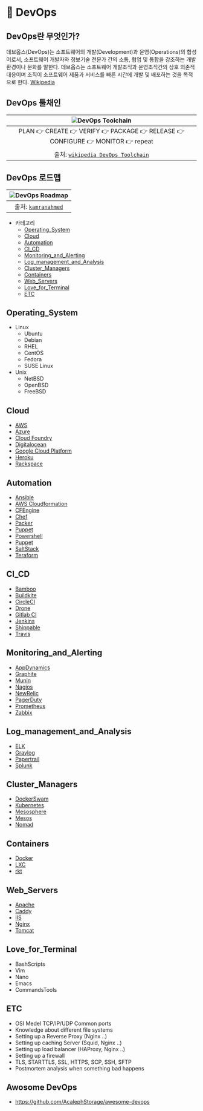 🔧 DevOps
===============

DevOps란 무엇인가?
-------------
데브옵스(DevOps)는 소프트웨어의 개발(Development)과 운영(Operations)의 합성어로서, 소프트웨어 개발자와 정보기술 전문가 간의 소통, 협업 및 통합을 강조하는 개발 환경이나 문화를 말한다. 데브옵스는 소프트웨어 개발조직과 운영조직간의 상호 의존적 대응이며 조직이 소프트웨어 제품과 서비스를 빠른 시간에 개발 및 배포하는 것을 목적으로 한다. [Wikipedia](https://ko.wikipedia.org/wiki/%EB%8D%B0%EB%B8%8C%EC%98%B5%EC%8A%A4)

DevOps 툴채인
----------
| ![DevOps Toolchain](https://upload.wikimedia.org/wikipedia/commons/0/05/Devops-toolchain.svg) |
| :----:                                                                                                        |
| PLAN 👉 CREATE 👉 VERIFY 👉 PACKAGE 👉 RELEASE 👉 CONFIGURE 👉 MONITOR 👉 repeat |
| 출처: [`wikipedia DevOps Toolchain`](https://en.wikipedia.org/wiki/DevOps_toolchain) |


DevOps 로드맵
----------
| ![DevOps Roadmap](https://i.imgur.com/pyg9mH1.png) |
| :----:                                                             |
| 출처: [`kamranahmed`](http://kamranahmed.info)                     |

-	카테고리
	- 	[Operating_System](#operating_system)
	- 	[Cloud](#cloud)
	- 	[Automation](#automation)
	- 	[CI_CD](#ci_cd)
	- 	[Monitoring_and_Alerting](#monitoring_and_alerting)
	- 	[Log_management_and_Analysis](#log_management_and_analysis)
	- 	[Cluster_Managers](#cluster_managers)
	- 	[Containers](#containers)
	- 	[Web_Servers](#web_servers)
	- 	[Love_for_Terminal](#love_for_terminal)
	- 	[ETC](#etc)

Operating_System
----------------
-	Linux
	-	Ubuntu
	-	Debian
	-	RHEL
	-	CentOS
	- 	Fedora
	- 	SUSE Linux
-	Unix
	- 	NetBSD
	- 	OpenBSD
	- 	FreeBSD

Cloud
-----
-	[AWS](#aws)
-	[Azure](https://azure.microsoft.com/ko-kr/)
-	[Cloud Foundry](https://www.cloudfoundry.org/)
-	[Digitalocean](https://www.digitalocean.com/)
-	[Google Cloud Platform](https://cloud.google.com/?hl=ko)
-	[Heroku](https://www.heroku.com/)
-	[Rackspace](https://www.rackspace.com/cloud)

Automation
----------
- 	[Ansible](http://www.ansible.com/)
-	[AWS Cloudformation](https://aws.amazon.com/ko/cloudformation/)
-	[CFEngine](https://cfengine.com/)
-	[Chef](https://www.chef.io/)
-	[Packer](https://www.packer.io/)
-	[Puppet](https://puppet.com/)
-	[Powershell](https://docs.microsoft.com/en-us/powershell/)
-	[Puppet](https://puppetlabs.com/)
-	[SaltStack](https://saltstack.com/)
-	[Teraform](https://www.terraform.io/)

CI_CD
-----
-	[Bamboo](https://ko.atlassian.com/software/bamboo)
-	[Buildkite](https://buildkite.com/)
-	[CircleCI](https://circleci.com/)
-	[Drone](https://github.com/drone)
-	[Gitlab CI](https://about.gitlab.com/)
- 	[Jenkins](https://jenkins-ci.org/)
-	[Shippable](https://app.shippable.com/)
-	[Travis](https://travis-ci.org/)

Monitoring_and_Alerting
-----------------------
-	[AppDynamics](https://www.appdynamics.com/)
-	[Graphite](https://graphiteapp.org/)
-	[Munin](http://munin-monitoring.org/)
-	[Nagios](https://www.nagios.org/)
-	[NewRelic](https://newrelic.com/)
-	[PagerDuty](https://www.pagerduty.com/)
-	[Prometheus](https://prometheus.io/)
-	[Zabbix](https://www.zabbix.com/)

Log_management_and_Analysis
---------------------------
-	[ELK](https://www.elastic.co/kr/elk-stack)
-	[Graylog](https://www.graylog.org/)
-	[Papertrail](https://papertrailapp.com/)
-	[Splunk](https://www.splunk.com/ko_kr)

Cluster_Managers
----------------
-	[DockerSwam](https://docs.docker.com/engine/swarm/)
-	[Kubernetes](https://kubernetes.io/)
-	[Mesosphere](https://mesosphere.com/)
-	[Mesos](http://mesos.apache.org/)
-	[Nomad](https://www.nomadproject.io/)

Containers
----------
-	[Docker](https://www.docker.com/)
-	[LXC](https://linuxcontainers.org/ko/lxc/introduction/)
-	[rkt](https://coreos.com/rkt/)

Web_Servers
-----------
-	[Apache](https://httpd.apache.org/)
-	[Caddy](https://caddyserver.com/)
-	[IIS](https://www.iis.net/)
-	[Nginx](https://nginx.org/en/)
-	[Tomcat](http://tomcat.apache.org/)

Love_for_Terminal
-----------------
-	BashScripts
-	Vim
-	Nano
-	Emacs
-	CommandsTools

ETC
---
-	OSI Medel TCP/IP/UDP Common ports
-	Knowledge about different file systems
-	Setting up a Reverse Proxy (Nginx ..)
-	Setting up caching Server (Squid, Nginx ..)
-	Setting up load balancer (HAProxy, Nginx ..)
-	Setting up a firewall
-	TLS, STARTTLS, SSL, HTTPS, SCP, SSH, SFTP
-	Postmortem analysis when something bad happens


Awosome DevOps
--------------
-	https://github.com/AcalephStorage/awesome-devops

